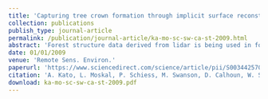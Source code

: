 ```yaml
---
title: 'Capturing tree crown formation through implicit surface reconstruction using airporne lidar data'
collection: publications
publish_type: journal-article
permalink: /publication/journal-article/ka-mo-sc-sw-ca-st-2009.html
abstract: 'Forest structure data derived from lidar is being used in forest science and management for inventory analysis, biomass estimation, and wildlife habitat analysis. Regression analysis dominated previous approaches to the derivation of tree stem and crown parameters from lidar. The regression model for tree parameters is locally applied based on vertical lidar point density, the tree species involved, and stand structure in the specific research area. The results of this approach, therefore, are location-specific, limiting its applicability to other areas. For a more widely applicable approach to derive tree parameters,we developed an innovative method called `wrapped surface reconstruction&apos; that employs radial basis functions and an isosurface. Utilizing computer graphics, we capture the exact shape of an irregular tree crown of various tree species based on the lidar point cloud and visualize their exact crown formation in three-dimensional space. To validate the tree parameters given by our wrapped surface approach, survey-grade equipment (a total station)was used to measure the crown shape. Four vantage points were established for each of 55 trees to capture whole-tree crown profiles georeferenced with post-processed differential GPS points. The observed tree profiles were linearly interpolated to estimate crown volume. These fieldwork-generated profiles were compared with the wrapped surface to assess goodness of fit. For coniferous trees, the following tree crown parameters derived by the wrapped surface method were highly correlated (pb0.05) with the total station-derived measurements: tree height (R2=0.95), crown width (R2=0.80), live crown base (R2=0.92), height of the lowest branch (R2=0.72), and crown volume (R2=0.84). For deciduous trees,wrapped surface-derived parameters of tree height (R2=0.96), crownwidth (R2=0.75), live crown base (R2=0.53), height of the lowest branch (R2=0.51), and crown volume (R2=0.89) were correlated with the total station-derived measurements. The wrapped surface technique is less susceptible to errors in estimation of tree parameters because of exact interpolation using the radial basis functions. The effect of diminished energy return causes the low correlation for lowest branches in deciduous trees (R2=0.51), even though leaf-off lidar data was used. The wrapped surface provides fast and automated detection of micro-scale tree parameters for specific applications in areas such as tree physiology, fire modeling, and forest inventory.'
date: 01/01/2009
venue: 'Remote Sens. Environ.'
paperurl: 'https://www.sciencedirect.com/science/article/pii/S0034425709000339'
citation: 'A. Kato, L. Moskal, P. Schiess, M. Swanson, D. Calhoun, W. Stuetzle, "Capturing tree crown formation through implicit surface reconstruction using airporne lidar data", <i>Remote Sens. Environ.</i>, 2009.'
download: ka-mo-sc-sw-ca-st-2009.pdf
---
```

